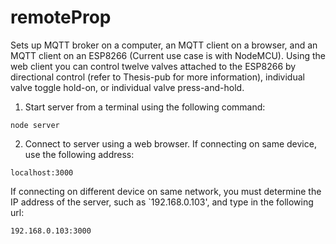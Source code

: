 # remoteProp
Sets up MQTT broker on a computer, an MQTT client on a browser, and an MQTT client on an ESP8266 (Current use case is with NodeMCU).
Using the web client you can control twelve valves attached to the ESP8266 by directional control (refer to Thesis-pub for more information), individual valve toggle hold-on, or individual valve press-and-hold.


1. Start server from a terminal using the following command:

  `node server`

2. Connect to server using a web browser. If connecting on same device, use the following address:

  `localhost:3000`

  If connecting on different device on same network, you must determine the IP address of the server, such as `192.168.0.103', and type in the following url:

  `192.168.0.103:3000`
